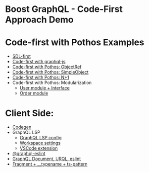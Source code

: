 # Boost GraphQL - Code-First Approach Demo


# Code-first with Pothos Examples
- [SDL-first](./sdl-first-vs-code-first/src/examples/sdl-as-string.ts)
- [Code-first with graphql-js](./sdl-first-vs-code-first/src/examples/graphql-js.ts)
- [Code-first with Pothos: ObjectRef](./sdl-first-vs-code-first/src/examples/object-ref.ts)
- [Code-first with Pothos: SimpleObject](./sdl-first-vs-code-first/src/examples/simple-object.ts)
- [Code-first with Pothos: N+1](./sdl-first-vs-code-first/src/examples/n-plus-1.ts)
- Code-first with Pothos: Modularization
    - [User module + Interface](./sdl-first-vs-code-first/src/examples/modularization/user/object.ts)
    - [Order module](./sdl-first-vs-code-first/src/examples/modularization/order/object.ts)

# Client Side:
- [Codegen](./frontend/codegen.ts)
- GraphQL LSP
    - [GraphQL LSP config](./frontend/graphql.config.ts)
    - [Workspace settings](./.vscode/settings.json)
    - [VSCode extension](./.vscode/extensions)
- [@graphql-eslint](./frontend/.eslintrc.cjs)
- [GraphQL Document, URQL, eslint](./frontend/src/App.tsx)
- [Fragment + __typename + ts-pattern](./frontend/src/components/UserList.tsx)

